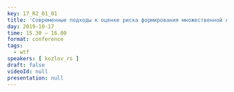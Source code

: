 ```yaml
---
key: 17_R2_01_01
title: 'Современные подходы к оценке риска формирования множественной лекарственной устойчивости возбудителей ИСМП'
day: 2019-10-17
time: 15.30 – 16.00
format: conference
tags:
  - wtf
speakers: [ kozlov_rs ]
draft: false
videoId: null
presentation: null
---
```

